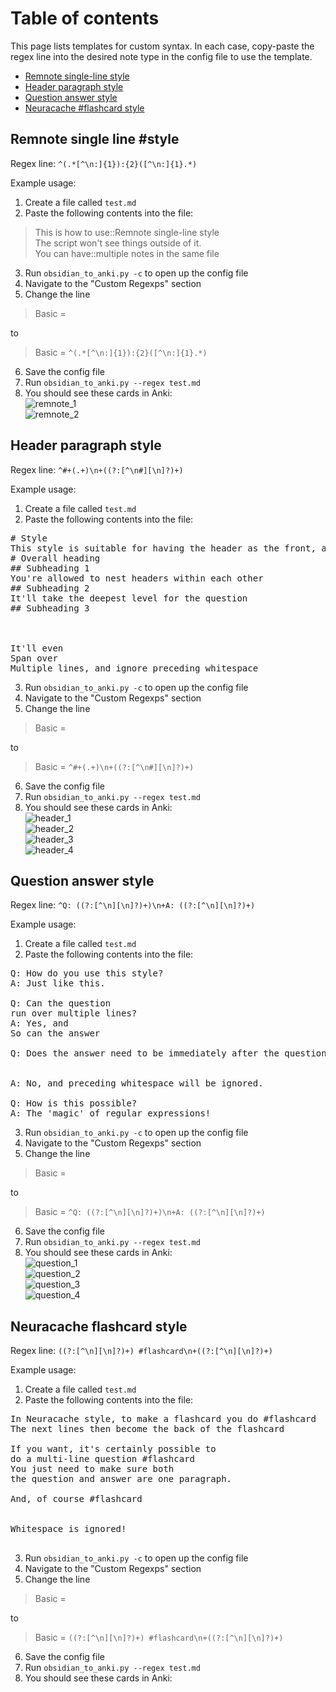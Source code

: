# Table of contents
This page lists templates for custom syntax. In each case, copy-paste the regex line into the desired note type in the config file to use the template.

* [Remnote single-line style](#remnote-single-line-style)
* [Header paragraph style](#header-paragraph-style)
* [Question answer style](#question-answer-style)
* [Neuracache #flashcard style](#neuracahce-flashcard-style)

## Remnote single line #style

Regex line: `^(.*[^\n:]{1}):{2}([^\n:]{1}.*)`

Example usage:
1. Create a file called `test.md`
2. Paste the following contents into the file:
> This is how to use::Remnote single-line style  
> The script won't see things outside of it.  
> You can have::multiple notes in the same file  
3. Run `obsidian_to_anki.py -c` to open up the config file
4. Navigate to the "Custom Regexps" section
5. Change the line
> Basic =  

to  

> Basic = `^(.*[^\n:]{1}):{2}([^\n:]{1}.*)`
6. Save the config file
7. Run `obsidian_to_anki.py --regex test.md`
8. You should see these cards in Anki:  
![remnote_1](Images/Remnote_1.png)  
![remnote_2](Images/Remnote_2.png)

## Header paragraph style

Regex line: `^#+(.+)\n+((?:[^\n#][\n]?)+)`

Example usage:
1. Create a file called `test.md`
2. Paste the following contents into the file:
<pre>
# Style  
This style is suitable for having the header as the front, and the answer as the back
# Overall heading  
## Subheading 1  
You're allowed to nest headers within each other
## Subheading 2
It'll take the deepest level for the question
## Subheading 3
   
   
   
It'll even  
Span over  
Multiple lines, and ignore preceding whitespace  
</pre>
3. Run `obsidian_to_anki.py -c` to open up the config file
4. Navigate to the "Custom Regexps" section
5. Change the line
> Basic =  

to  

> Basic = `^#+(.+)\n+((?:[^\n#][\n]?)+)`
6. Save the config file
7. Run `obsidian_to_anki.py --regex test.md`
8. You should see these cards in Anki:  
![header_1](Images/Header_1.png)  
![header_2](Images/Header_2.png)  
![header_3](Images/Header_3.png)  
![header_4](Images/Header_4.png)  

## Question answer style

Regex line: `^Q: ((?:[^\n][\n]?)+)\n+A: ((?:[^\n][\n]?)+)`

Example usage:
1. Create a file called `test.md`
2. Paste the following contents into the file:
<pre>
Q: How do you use this style?
A: Just like this.

Q: Can the question
run over multiple lines?
A: Yes, and
So can the answer

Q: Does the answer need to be immediately after the question?


A: No, and preceding whitespace will be ignored.

Q: How is this possible?
A: The 'magic' of regular expressions!
</pre>
3. Run `obsidian_to_anki.py -c` to open up the config file
4. Navigate to the "Custom Regexps" section
5. Change the line
> Basic =  

to  

> Basic = `^Q: ((?:[^\n][\n]?)+)\n+A: ((?:[^\n][\n]?)+)`
6. Save the config file
7. Run `obsidian_to_anki.py --regex test.md`
8. You should see these cards in Anki:  
![question_1](Images/Question_1.png)  
![question_2](Images/Question_2.png)  
![question_3](Images/Question_3.png)  
![question_4](Images/Question_4.png)  

## Neuracache flashcard style

Regex line: `((?:[^\n][\n]?)+) #flashcard\n+((?:[^\n][\n]?)+)`

Example usage:
1. Create a file called `test.md`
2. Paste the following contents into the file:
<pre>
In Neuracache style, to make a flashcard you do #flashcard
The next lines then become the back of the flashcard

If you want, it's certainly possible to
do a multi-line question #flashcard
You just need to make sure both
the question and answer are one paragraph.

And, of course #flashcard


Whitespace is ignored!

</pre>
3. Run `obsidian_to_anki.py -c` to open up the config file
4. Navigate to the "Custom Regexps" section
5. Change the line
> Basic =  

to  

> Basic = `((?:[^\n][\n]?)+) #flashcard\n+((?:[^\n][\n]?)+)`
6. Save the config file
7. Run `obsidian_to_anki.py --regex test.md`
8. You should see these cards in Anki:
